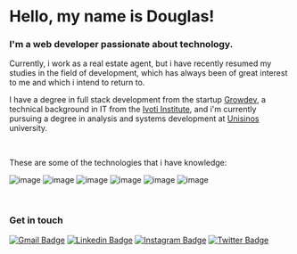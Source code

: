 # Hello, my name is Douglas!

<h3>I'm a web developer passionate about technology.</h3>
<p>Currently, i work as a real estate agent, but i have recently resumed my studies in the field of development, which has always been of great interest to me and which i intend to return to.</p>
<p>I have a degree in full stack development from the startup <a href="https://www.growdev.com.br/">Growdev</a>, a technical background in IT from the <a href="https://www.institutoivoti.com.br/">Ivoti Institute</a>, and i'm currently pursuing a degree in analysis and systems development at <a href="https://www.unisinos.br/">Unisinos</a> university.</p><br>
<p>These are some of the technologies that i have knowledge:</p>

![image](https://img.shields.io/badge/HTML-white?style=for-the-badge&logo=html5&logoColor=black)
![image](https://img.shields.io/badge/CSS-white?&style=for-the-badge&logo=css3&logoColor=black)
![image](https://img.shields.io/badge/JavaScript-white?style=for-the-badge&logo=javascript&logoColor=black)
![image](https://img.shields.io/badge/TypeScript-white?style=for-the-badge&logo=typescript&logoColor=black)
![image](https://img.shields.io/badge/React-white?style=for-the-badge&logo=react&logoColor=black)
![image](https://img.shields.io/badge/Node.js-white?style=for-the-badge&logo=node.js&logoColor=black)


<br><h3>Get in touch</h3>

[![Gmail Badge](	https://img.shields.io/badge/Gmail-white?style=for-the-badge&logo=gmail&logoColor=black)](mailto:douglaswdhein@gmail.com)
[![Linkedin Badge](https://img.shields.io/badge/LinkedIn-white?style=for-the-badge&logo=linkedin&logoColor=black)](https://www.linkedin.com/in/douglas-dhein-08359227a/) 
[![Instagram Badge](https://img.shields.io/badge/Instagram-white?style=for-the-badge&logo=instagram&logoColor=black)](https://instagram.com/douglasdhein)
[![Twitter Badge](https://img.shields.io/badge/Twitter-white?style=for-the-badge&logo=twitter&logoColor=black)](https://twitter.com/douglasdhein) 









